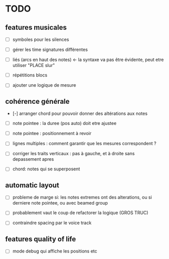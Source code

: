 # TODO

## features musicales

- [ ] symboles pour les silences
- [ ] gérer les time signatures différentes
- [ ] liés (arcs en haut des notes) <- la syntaxe va pas être évidente, peut etre utiliser "PLACE slur"
- [ ] répétitions blocs
- [ ] ajouter une logique de mesure


## cohérence générale

- [-] arranger chord pour pouvoir donner des altérations aux notes
- [ ] note pointee : la duree (pos auto) doit etre ajustee
- [ ] note pointee : positionnement à revoir
- [ ] lignes multiples : comment garantir que les mesures correspondent ?
- [ ] corriger les traits verticaux : pas à gauche, et à droite sans depassement apres
- [ ] chord: notes qui se superposent


## automatic layout

- [ ] probleme de marge si: les notes extremes ont des alterations, ou si derniere note pointee, ou avec beamed group
- [ ] probablement vaut le coup de refactorer la logique (GROS TRUC)
- [ ] contraindre spacing par le voice track


## features quality of life

- [ ] mode debug qui affiche les positions etc
